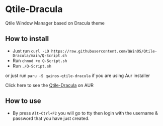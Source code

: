 # Qtile-Dracula

Qtile Window Manager based on Dracula theme

## How to install

- Just run `curl -LO https://raw.githubusercontent.com/QWinOS/Qtile-Dracula/main/Q-Script.sh`
- Run `chmod +x Q-Script.sh`
- Run `./Q-Script.sh`

or just run `paru -S qwinos-qtile-dracula` if you are using Aur installer

Click here to see the [Qtile-Dracula](https://aur.archlinux.org/packages/qwinos-qtile-dracula/) on AUR

## How to use

- By press `Alt+Ctrl+F2` you will go to tty then login with the username & password that you have just created.
